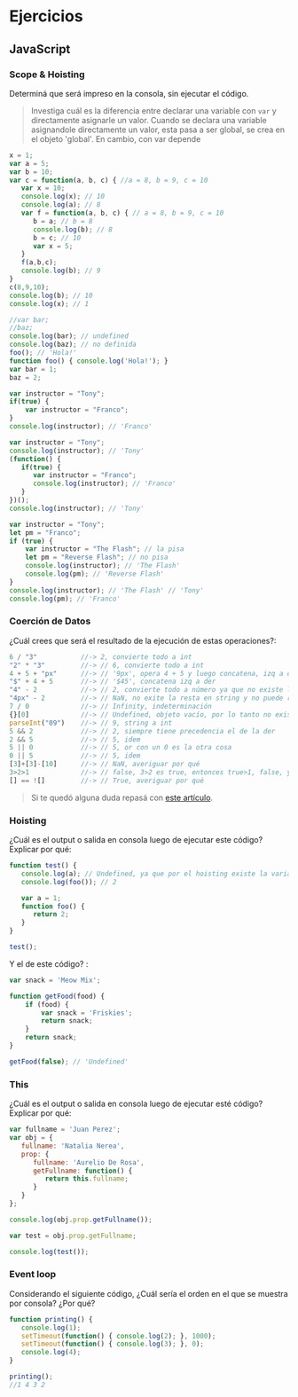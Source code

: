
# Ejercicios

## JavaScript

### Scope & Hoisting

Determiná que será impreso en la consola, sin ejecutar el código.

> Investiga cuál es la diferencia entre declarar una variable con `var` y directamente asignarle un valor.
   Cuando se declara una variable asignandole directamente un valor, esta pasa a ser global, se crea en el objeto 'global'. En cambio, con var depende

```javascript
x = 1;
var a = 5;
var b = 10;
var c = function(a, b, c) { //a = 8, b = 9, c = 10
   var x = 10;
   console.log(x); // 10
   console.log(a); // 8
   var f = function(a, b, c) { // a = 8, b = 9, c = 10
      b = a; // b = 8
      console.log(b); // 8
      b = c; // 10
      var x = 5;
   }
   f(a,b,c); 
   console.log(b); // 9 
}
c(8,9,10);
console.log(b); // 10
console.log(x); // 1
```

```javascript
//var bar;
//baz;
console.log(bar); // undefined
console.log(baz); // no definida
foo(); // 'Hola!'
function foo() { console.log('Hola!'); }
var bar = 1;
baz = 2;
```

```javascript
var instructor = "Tony";
if(true) {
    var instructor = "Franco";
}
console.log(instructor); // 'Franco'
```

```javascript
var instructor = "Tony";
console.log(instructor); // 'Tony'
(function() {
   if(true) {
      var instructor = "Franco";
      console.log(instructor); // 'Franco'
   }
})();
console.log(instructor); // 'Tony'
```
```javascript
var instructor = "Tony";
let pm = "Franco";
if (true) {
    var instructor = "The Flash"; // la pisa
    let pm = "Reverse Flash"; // no pisa
    console.log(instructor); // 'The Flash'
    console.log(pm); // 'Reverse Flash'
}
console.log(instructor); // 'The Flash' // 'Tony'
console.log(pm); // 'Franco'
```
### Coerción de Datos

¿Cuál crees que será el resultado de la ejecución de estas operaciones?:

```javascript
6 / "3"           //-> 2, convierte todo a int
"2" * "3"         //-> // 6, convierte todo a int
4 + 5 + "px"      //-> // '9px', opera 4 + 5 y luego concatena, izq a der
"$" + 4 + 5       //-> // '$45', concatena izq a der
"4" - 2           //-> // 2, convierte todo a número ya que no existe la resta en strings
"4px" - 2         //-> // NaN, no exite la resta en string y no puede realizarse una operación numérica porque el string no es solo un caracter de número
7 / 0             //-> // Infinity, indeterminación
{}[0]             //-> // Undefined, objeto vacío, por lo tanto no existe un elemento en la posición 0
parseInt("09")    //-> // 9, string a int
5 && 2            //-> // 2, siempre tiene precedencia el de la der
2 && 5            //-> // 5, idem
5 || 0            //-> // 5, or con un 0 es la otra cosa
0 || 5            //-> // 5, idem
[3]+[3]-[10]      //-> // NaN, averiguar por qué
3>2>1             //-> // false, 3>2 es true, entonces true>1, false, ya que true es igual a 1
[] == ![]         //-> // True, averiguar por qué
```

> Si te quedó alguna duda repasá con [este artículo](http://javascript.info/tutorial/object-conversion).


### Hoisting

¿Cuál es el output o salida en consola luego de ejecutar este código? Explicar por qué:

```javascript
function test() {
   console.log(a); // Undefined, ya que por el hoisting existe la variable a, pero este le asigna undefined
   console.log(foo()); // 2

   var a = 1;
   function foo() {
      return 2;
   }
}

test();
```

Y el de este código? :

```javascript
var snack = 'Meow Mix';

function getFood(food) {
    if (food) {
        var snack = 'Friskies';
        return snack;
    }
    return snack;
}

getFood(false); // 'Undefined'
```


### This

¿Cuál es el output o salida en consola luego de ejecutar esté código? Explicar por qué:

```javascript
var fullname = 'Juan Perez';
var obj = {
   fullname: 'Natalia Nerea',
   prop: {
      fullname: 'Aurelio De Rosa',
      getFullname: function() {
         return this.fullname;
      }
   }
};

console.log(obj.prop.getFullname());

var test = obj.prop.getFullname;

console.log(test());
```

### Event loop

Considerando el siguiente código, ¿Cuál sería el orden en el que se muestra por consola? ¿Por qué?

```javascript
function printing() {
   console.log(1);
   setTimeout(function() { console.log(2); }, 1000);
   setTimeout(function() { console.log(3); }, 0); 
   console.log(4);
}

printing();
//1 4 3 2
```